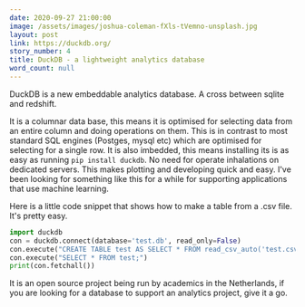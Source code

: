 ```yaml
---
date: 2020-09-27 21:00:00
image: /assets/images/joshua-coleman-fXls-tVemno-unsplash.jpg
layout: post
link: https://duckdb.org/
story_number: 4
title: DuckDB - a lightweight analytics database
word_count: null
---
```


DuckDB is a new embeddable analytics database. A cross between sqlite and redshift. 

 It is a columnar data base, this means it is optimised for selecting data from an entire column and doing operations on them. This is in contrast to most standard SQL engines (Postges, mysql etc) which are optimised for selecting for a single row. It is also imbedded, this means installing its is as easy as running `pip install duckdb`. No need for operate inhalations on dedicated servers. This makes plotting and developing quick and easy. I've been looking for something like this for a while for supporting applications that use machine learning.

Here is a little code snippet that shows how to make a table from a .csv file. It's pretty easy.

```python
import duckdb
con = duckdb.connect(database='test.db', read_only=False)
con.execute("CREATE TABLE test AS SELECT * FROM read_csv_auto('test.csv');")
con.execute("SELECT * FROM test;")
print(con.fetchall())
```

It is an open source project being run by academics in the Netherlands, if you are looking for a database to support an analytics project, give it a go.

